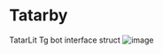 # Tatarby
TatarLit
Tg bot interface struct
![image](https://github.com/zaebally/Tatarby/assets/90566231/ae3296e6-a16b-4059-889d-0695e8d6da9a)
